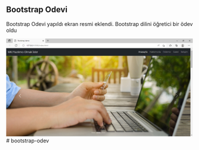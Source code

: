 <h2> Bootstrap Odevi</h2>

<p>Bootstrap Odevi yapıldı ekran resmi eklendi. Bootstrap dilini öğretici bir ödev oldu</p>
  
  
  <img src="ekranresmi.png">
# bootstrap-odev
